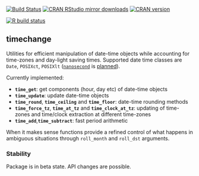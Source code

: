 [![Build Status](https://travis-ci.org/vspinu/timechange.svg?branch=master)](https://travis-ci.org/vspinu/timechange) [![CRAN RStudio mirror downloads](http://cranlogs.r-pkg.org/badges/timechange)](https://cran.r-project.org/package=timechange) [![CRAN version](http://www.r-pkg.org/badges/version/timechange)](https://cran.r-project.org/package=timechange)

<!-- badges: start -->
[![R build status](https://github.com/vspinu/timechange/workflows/R-CMD-check/badge.svg)](https://github.com/vspinu/timechange/actions)
<!-- badges: end -->

## timechange

Utilities for efficient manipulation of date-time objects while accounting for time-zones and day-light saving times. Supported date time classes are `Date`, `POSIXct`, `POSIXlt` ([`nanosecond`](https://cran.r-project.org/package=nanotime) is [planned](https://github.com/vspinu/timechange/issues/1)).

Currently implemented:

 - __`time_get`__: get components (hour, day etc) of date-time objects
 - __`time_update`__: update date-time objects
 - __`time_round`__, __`time_ceiling`__ and __`time_floor`__: date-time rounding methods
 - __`time_force_tz`__, __`time_at_tz`__ and __`time_clock_at_tz`__: updating of time-zones and time/clock extraction at different time-zones
 - __`time_add`__,__`time_subtract`__: fast period arithmetic

When it makes sense functions provide a refined control of what happens in ambiguous situations through `roll_month` and `roll_dst` arguments.


### Stability

Package is in beta state. API changes are possible.
